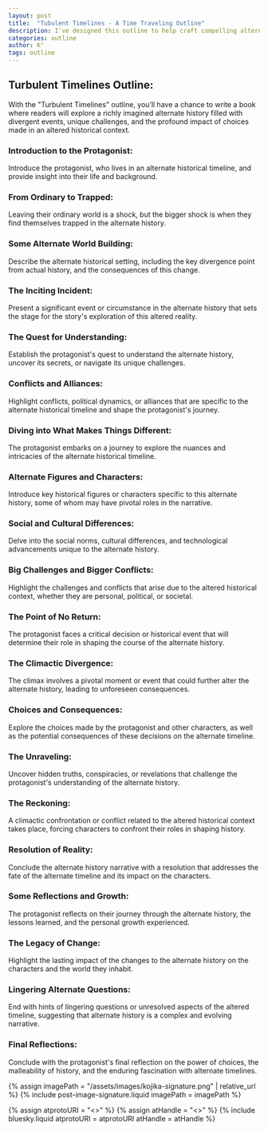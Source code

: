 ```yaml
---
layout: post
title:  "Tubulent Timelines - A Time Traveling Outline"
description: I've designed this outline to help craft compelling alternate history narratives that explore how pivotal moments of change can reshape our world. The structure guides you through building a richly detailed alternate timeline while following your protagonist's journey of discovery within it. Each beat carefully balances worldbuilding with character development, from the initial shock of displacement to the final reflection on how choices shape history.
categories: outline
author: K°
tags: outline
---
```


## Turbulent Timelines Outline:
With the "Turbulent Timelines" outline, you’ll have a chance to write a book where readers will explore a richly imagined alternate history filled with divergent events, unique challenges, and the profound impact of choices made in an altered historical context.

### Introduction to the Protagonist:
Introduce the protagonist, who lives in an alternate historical timeline, and provide insight into their life and background.

### From Ordinary to Trapped:
Leaving their ordinary world is a shock, but the bigger shock is when they find themselves trapped in the alternate history.

### Some Alternate World Building:
Describe the alternate historical setting, including the key divergence point from actual history, and the consequences of this change.

### The Inciting Incident:
Present a significant event or circumstance in the alternate history that sets the stage for the story's exploration of this altered reality.

### The Quest for Understanding:
Establish the protagonist's quest to understand the alternate history, uncover its secrets, or navigate its unique challenges.

### Conflicts and Alliances:
Highlight conflicts, political dynamics, or alliances that are specific to the alternate historical timeline and shape the protagonist's journey.

### Diving into What Makes Things Different:
The protagonist embarks on a journey to explore the nuances and intricacies of the alternate historical timeline.

### Alternate Figures and Characters:
Introduce key historical figures or characters specific to this alternate history, some of whom may have pivotal roles in the narrative.

### Social and Cultural Differences:
Delve into the social norms, cultural differences, and technological advancements unique to the alternate history.

### Big Challenges and Bigger Conflicts:
Highlight the challenges and conflicts that arise due to the altered historical context, whether they are personal, political, or societal.

### The Point of No Return:
The protagonist faces a critical decision or historical event that will determine their role in shaping the course of the alternate history.

### The Climactic Divergence:
The climax involves a pivotal moment or event that could further alter the alternate history, leading to unforeseen consequences.

### Choices and Consequences:
Explore the choices made by the protagonist and other characters, as well as the potential consequences of these decisions on the alternate timeline.

### The Unraveling:
Uncover hidden truths, conspiracies, or revelations that challenge the protagonist's understanding of the alternate history.

### The Reckoning:
A climactic confrontation or conflict related to the altered historical context takes place, forcing characters to confront their roles in shaping history.

### Resolution of Reality:
Conclude the alternate history narrative with a resolution that addresses the fate of the alternate timeline and its impact on the characters.

### Some Reflections and Growth:
The protagonist reflects on their journey through the alternate history, the lessons learned, and the personal growth experienced.

### The Legacy of Change:
Highlight the lasting impact of the changes to the alternate history on the characters and the world they inhabit.

### Lingering Alternate Questions:
End with hints of lingering questions or unresolved aspects of the altered timeline, suggesting that alternate history is a complex and evolving narrative.

### Final Reflections:
Conclude with the protagonist's final reflection on the power of choices, the malleability of history, and the enduring fascination with alternate timelines.

<!-- signature -->
{% assign imagePath = "/assets/images/kojika-signature.png" | relative_url %}
{% include post-image-signature.liquid imagePath = imagePath %}

<!-- comments -->
{% assign atprotoURI = "<<atprotoURI>>" %}
{% assign atHandle = "<<atHandle>>" %}
{% include bluesky.liquid atprotoURI = atprotoURI atHandle = atHandle %}